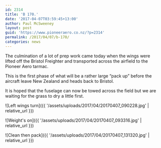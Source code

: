 ```yaml
---
id: 2314
title: 'B 170.'
date: '2017-04-07T03:59:45+13:00'
author: Paul McSweeney
layout: post
guid: 'https://www.pioneeraero.co.nz/?p=2314'
permalink: /2017/04/07/b-170/
categories: news
---
```


The culmination of a lot of prep work came today when the wings were lifted off the Bristol Freighter and transported across the airfield to the Pioneer Aero tarmac.

This is the first phase of what will be a rather large “pack up” before the aircraft leave New Zealand and heads back to Bristol.

It is hoped that the fuselage can now be towed across the field but we are waiting for the grass to dry a little first.

![Left wings turn]({{ '/assets/uploads/2017/04/20170407_090228.jpg' | relative_url }})

![Weight's on]({{ '/assets/uploads/2017/04/20170407_093316.jpg' | relative_url }})

![Clean then pack]({{ '/assets/uploads/2017/04/20170407_131320.jpg' | relative_url }})
